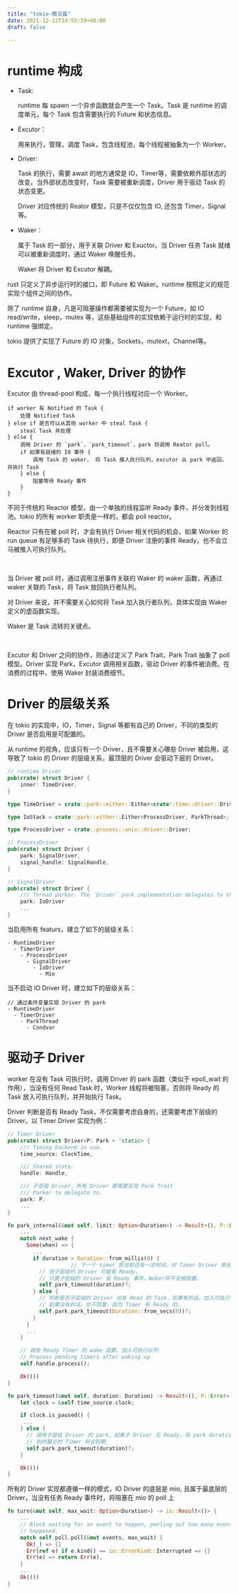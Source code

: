 ```yaml
---
title: "tokio-概览篇"
date: 2021-12-12T14:55:59+08:00
draft: false

---
```


# runtime 构成

- Task: 

    runtime 每 spawn 一个异步函数就会产生一个 Task。Task 是 runtime 的调度单元，每个 Task 包含需要执行的 Future 和状态信息。

- Excutor：

    用来执行，管理，调度 Task，包含线程池，每个线程被抽象为一个 Worker。

- Driver:

    Task 的执行，需要 await 的地方通常是 IO，Timer等，需要依赖外部状态的改变。当外部状态改变时，Task 需要被重新调度，Driver 用于驱动 Task 的状态变更。

    Driver 对应传统的 Reator 模型，只是不仅仅包含 IO, 还包含 Timer，Signal 等。

- Waker：

    属于 Task 的一部分，用于关联 Driver 和 Exuctor。当 Driver 任务 Task 就绪可以被重新调度时，通过 Waker 唤醒任务。

    Waker 将 Driver 和 Excutor 解耦。

rust 只定义了异步运行时的接口，即 Future 和 Waker。runtime 按照定义的规范实现个组件之间的协作。





除了 runtime 自身，凡是可阻塞操作都需要被实现为一个 Future，如 IO read/write，sleep，mutex 等，这些基础组件的实现依赖于运行时的实现，和 runtime 强绑定。

tokio 提供了实现了 Future 的 IO 对象，Sockets，mutext，Channel等。

# Excutor , Waker,  Driver 的协作

Excutor 由 thread-pool 构成，每一个执行线程对应一个 Worker。

```
if worker 有 Notified 的 Task {
	处理 Notified Task
} else if 是否可以从其他 worker 中 steal Task {
	steal Task 并处理
} else {
	调用 Driver 的 `park`，`park_timeout`，park 将调用 Reator poll。
    if 如果有就绪的 IO 事件 {
       	调用 Task 的 waker， 将 Task 推入执行队列，excutor 从 park 中返回，并执行 Task
    } else {
       	阻塞等待 Ready 事件
    }
}
```

不同于传统的 Reactor 模型，由一个单独的线程监听 Ready 事件，并分发到线程池。tokio 的所有 worker 职责是一样的，都会 poll reactor。

Reactor 只有在被 poll 时，才会有执行 Driver 相关代码的机会，如果 Worker 的 run queue 有足够多的 Task 待执行，即便 Driver 注册的事件 Ready，也不会立马被推入可执行队列。  

​     

当 Driver 被 poll 时，通过调用注册事件关联的 Waker 的 waker 函数，再通过 waker 关联的 Task，将 Task 放回执行者队列。

对 Driver 来说，并不需要关心如何将 Task 加入执行者队列，具体实现由 Waker 定义的虚函数实现。

Waker 是 Task 流转的关键点。  

​      

Excutor 和 Driver 之间的协作，则通过定义了 Park Trait，Park Trait 抽象了 poll 模型。Driver 实现 Park，Excutor 调用相关函数，驱动 Driver 的事件被消费。在消费的过程中，使用 Waker 封装消费细节。

# Driver 的层级关系

在 tokio 的实现中，IO，Timer，Signal 等都有自己的 Driver，不同的类型的 Driver 是否启用是可配置的。

从 runtime 的视角，应该只有一个 Driver，且不需要关心哪些 Driver 被启用，这导致了 tokio 的 Driver 的层级关系，最顶层的 Driver 会驱动下层的 Driver。

```rust
// runtime Driver
pub(crate) struct Driver {
    inner: TimeDriver,
}

type TimeDriver = crate::park::either::Either<crate::time::driver::Driver<IoStack>, IoStack>;

type IoStack = crate::park::either::Either<ProcessDriver, ParkThread>;

type ProcessDriver = crate::process::unix::driver::Driver;

// ProcessDriver
pub(crate) struct Driver {
    park: SignalDriver,
    signal_handle: SignalHandle,
}

// SignalDriver
pub(crate) struct Driver {
    /// Thread parker. The `Driver` park implementation delegates to this.
    park: IoDriver
  	...
}
```

当启用所有 featurs，建立了如下的层级关系：

```
- RuntimeDriver
  - TimerDriver
    - ProcessDriver
      - SignalDriver
        - IoDriver
          - Mio
```

当不启动 IO Driver 时，建立如下的层级关系：

```
// 通过条件变量实现 Driver 的 park
- RuntimeDriver
  - TimerDriver
    - ParkThread
      - Condvar
```

# 驱动子 Driver

worker 在没有 Task 可执行时，调用 Driver 的 park 函数（类似于 epoll_wait 的作用），当没有任何 Read Task 时，Worker 线程将被阻塞，否则将 Ready 的 Task 放入可执行队列，并开始执行 Task。

Driver 判断是否有 Ready Task，不仅需要考虑自身的，还需要考虑下层级的 Driver。以 Timer Driver 实现为例：

```rust
// Timer Driver
pub(crate) struct Driver<P: Park + 'static> {
    /// Timing backend in use.
    time_source: ClockTime,

    /// Shared state.
    handle: Handle,

  	/// 子层级 Driver，所有 Driver 都需要实现 Park Trait
    /// Parker to delegate to.
    park: P,
  	...
}

fn park_internal(&mut self, limit: Option<Duration>) -> Result<(), P::Error> {
    ...
    match next_wake {
      Some(when) => {
        ...
        if duration > Duration::from_millis(0) {
					// 下一个 timer 距当前还有一定时间，对 Timer Driver 来说，是需要 park 的
          // 但子层级的 Driver 可能有 Ready。
          // 只要子层级的 Driver 有 Ready 事件，Woker将不会被阻塞。
          self.park_timeout(duration)?;
        } else {
          // 判断是否子层级的 Driver 也有 Read 的 Task，如果有的话，加入可执行队列。
          // 如果没有的话，也不阻塞，因为 Timer 有 Ready 的。
          self.park.park_timeout(Duration::from_secs(0))?;
        }
      }
      ...
    }

  	// 调用 Ready Timer 的 wake 函数，加入可执行队列
    // Process pending timers after waking up
    self.handle.process();

    Ok(())
}

fn park_timeout(&mut self, duration: Duration) -> Result<(), P::Error> {
    let clock = &self.time_source.clock;

    if clock.is_paused() {
     ...
    } else {
      // 调用子层级 Driver 的 park，如果子 Driver 无 Ready，将 park duration 时间
      // 到时最近的 Timer 将会到期
      self.park.park_timeout(duration)?;
    }

    Ok(())
}

```

所有的 Driver 实现都遵循一样的模式，IO Driver 的底层是 mio, 且属于最底层的 Driver，当没有任务 Ready 事件时，将阻塞在 mio 的 poll 上

```rust
fn turn(&mut self, max_wait: Option<Duration>) -> io::Result<()> {
    ...
    // Block waiting for an event to happen, peeling out how many events
    // happened.
    match self.poll.poll(&mut events, max_wait) {
      Ok(_) => {}
      Err(ref e) if e.kind() == io::ErrorKind::Interrupted => {}
      Err(e) => return Err(e),
    }
    ...
    Ok(())
}
```





